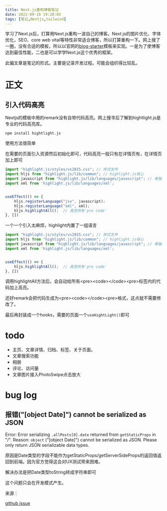 ```yaml
---
title: Next.js重构博客笔记
date: 2022-09-16 19:28:03
tags: [笔记,Nextjs,tailwind]
---
```


学习了Next.js后，打算用Next.js重构一波自己的博客。Next.js的图片优化、字体优化，SEO、core web vital等特性非常适合博客，所以打算重构一下。网上搜了一圈，没有合适的模板，所以以官网的[blog-starter](https://github.com/vercel/next.js/tree/canary/examples/blog-starter)模板来实现。一是为了使博客达到最佳性能，二也是可以学学Next.js这个优秀的框架。

此偏文章是笔记的形式。主要是记录开发过程。可能会组织得比较乱。

# 正文

## 引入代码高亮

Nextjs的模板中用的remark没有自带代码高亮。网上搜寻后了解到hightlight.js是专业的代码高亮库。

	npm install hightlight.js


使用方法很简单

在需要的页面引入资源然后初始化即可，代码高亮一般只有在详情页有，在详情页加上即可

```jsx
import "highlight.js/styles/vs2015.css"; // 样式文件
import hljs from "highlight.js/lib/common"; // highlight.js核心
import javascript from "highlight.js/lib/languages/javascript"; // 单独使用js部分
import xml from 'highlight.js/lib/languages/xml';


useEffect(() => {
    hljs.registerLanguage("jsx", javascript);
    hljs.registerLanguage("xml", xml);
    hljs.highlightAll();  // 高亮所有'pre code'
}, [])

```
一个一个引入太麻烦，highlight内置了一组语言

```jsx
import "highlight.js/styles/vs2015.css"; // 样式文件
import hljs from "highlight.js/lib/common"; // highlight.js核心
import javascript from "highlight.js/lib/languages/javascript"; // 单独使用js部分
import xml from 'highlight.js/lib/languages/xml';


useEffect(() => {
    hljs.highlightAll();  // 高亮所有'pre code'
}, [])

```
调用highlightAll方法后，会自动给所有\<pre\>\<code\>\</code\>\<pre\>标签内的代码加上高亮。

还好remark会把代码生成为\<pre\>\<code\>\</code\>\<pre\>格式，这点就不需要修改了。

最后再封装成一个hooks，需要的页面一个`useHightLight()`即可


# todo

* 主页、文章详情、归档、标签、关于页面。
* 文章搜索功能
* 相册
* 评论、访问量
* 文章图片接入PhotoSwipe点击放大

# bug log

## 报错("[object Date]") cannot be serialized as JSON

Error: Error serializing `.allPosts[0].date` returned from `getStaticProps` in "/". Reason: `object` ("[object Date]") cannot be serialized as JSON. Please only return JSON serializable data types.

原因是Date类型的字段不能作为getStaticProps/getServerSideProps的返回值返回到前端。因为官方觉得这会对UX测试带来困难。

解决办法是把Date类型toString转成字符串即可

这个问题只会在开发模式产生。

来源：

[github issue](https://github.com/vercel/next.js/issues/11993#issuecomment-617937409)
